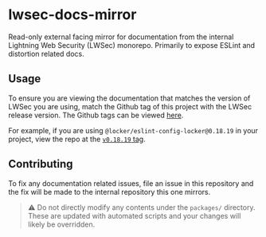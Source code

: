 # lwsec-docs-mirror

Read-only external facing mirror for documentation from the internal Lightning Web Security (LWSec) monorepo. Primarily to expose ESLint and distortion related docs.

## Usage

To ensure you are viewing the documentation that matches the version of LWSec you are using, match the Github tag of this project with the LWSec release version. The Github tags can be viewed [here](https://github.com/salesforce/lwsec-docs-mirror/tags).

For example, if you are using `@locker/eslint-config-locker@0.18.19` in your project, view the repo at the [`v0.18.19` tag](https://github.com/salesforce/lwsec-docs-mirror/tree/v0.18.19).


## Contributing

To fix any documentation related issues, file an issue in this repository and the fix will be made to the internal repository this one mirrors. 

> :warning: Do not directly modify any contents under the `packages/` directory. These are updated with automated scripts and your changes will likely be overridden.
